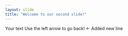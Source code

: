 ```yaml
---
layout: slide
title: "Welcome to our second slide!"
---
```

Your text
Use the left arrow to go back!
<-
Added new line
